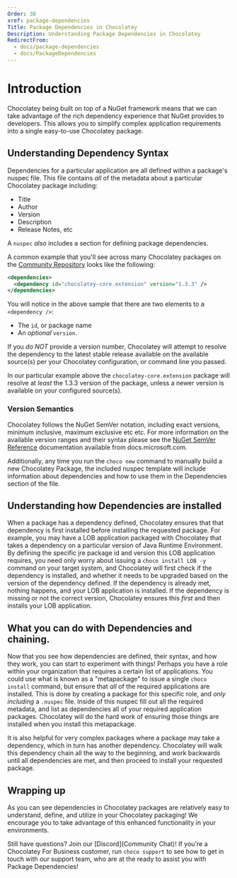 ```yaml
---
Order: 30
xref: package-dependencies
Title: Package Dependencies in Chocolatey
Description: Understanding Package Dependencies in Chocolatey
RedirectFrom:
  - docs/package-dependencies
  - docs/PackageDependencies
---
```


# Introduction

Chocolatey being built on top of a NuGet framework means that we can take advantage of the rich dependency experience that NuGet provides to developers. This allows you to simplify complex application requirements into a single easy-to-use Chocolatey package.

## Understanding Dependency Syntax

Dependencies for a particular application are all defined within a package's nuspec file. This file contains _all_ of the metadata about a particular Chocolatey package including:
- Title
- Author
- Version
- Description
- Release Notes, etc

A `nuspec` _also_ includes a section for defining package dependencies.

A common example that you'll see across many Chocolatey packages on the [Community Repository](https://community.chocolatey.org/packages) looks like the following:

```xml
<dependencies>
  <dependency id="chocolatey-core.extension" version="1.3.3" />
</dependencies>
```

You will notice in the above sample that there are two elements to a `<dependency />`:
-  The `id`, or package name
-  An _optional_ `version`.

If you _do NOT_ provide a version number, Chocolatey will attempt to resolve the dependency to the latest stable release available on the available source(s) per your Chocolatey configuration, or command line you passed.

In our particular example above the `chocolatey-core.extension` package will resolve at _least_ the 1.3.3 version of the package, unless a newer version is available on your configured source(s).

### Version Semantics

Chocolatey follows the NuGet SemVer notation, including exact versions, minimum inclusive, maximum exclusive etc etc. For more information on the available version ranges and their syntax please see the [NuGet SemVer Reference](https://docs.microsoft.com/en-us/nuget/concepts/package-versioning#version-ranges) documentation available from docs.microsoft.com.

Additionally, any time you run the `choco new` command to manually build a new Chocolatey Package, the included nuspec template will include information about dependencies and how to use them in the Dependencies section of the file.

## Understanding how Dependencies are installed

When a package has a dependency defined, Chocolatey ensures that that dependency is first installed before installing the requested package. For example, you may have a LOB application packaged with Chocolatey that takes a dependency on a particular version of Java Runtime Environment. By defining the specific jre package id and version this LOB application requires, you need only worry about issuing a `choco install LOB -y` command on your target system, and Chocolatey will first check if the dependency is installed, and whether it needs to be upgraded based on the version of the dependency defined. If the dependency is already met, nothing happens, and your LOB application is installed. If the dependency is missing or not the correct version, Chocolatey ensures this _first_ and then installs your LOB application.

## What you can do with Dependencies and chaining.

Now that you see how dependencies are defined, their syntax, and how they work, you can start to experiment with things! Perhaps you have a role within your organization that requires a certain list of applications. You could use what is known as a "metapackage" to issue a single `choco install` command, but ensure that _all_ of the required applications are installed. This is done by creating a package for this specific role, and _only including_ a `.nuspec` file. Inside of this nuspec fill out all the required metadata, and list as dependencies all of your required application packages. Chocolatey will do the hard work of ensuring those things are installed when you install this metapackage.

It is also helpful for very complex packages where a package may take a dependency, which in turn has another dependency. Chocolatey will walk this dependency chain all the way to the beginning, and work backwards until all dependencies are met, and then proceed to install your requested package.

## Wrapping up

As you can see dependencies in Chocolatey packages are relatively easy to understand, define, and utilize in your Chocolatey packaging! We encourage you to take advantage of this enhanced functionality in your environments.

Still have questions?  Join our [Discord](Community Chat)! If you're a Chocolatey For Business customer, run `choco support` to see how to get in touch with our support team, who are at the ready to assist you with Package Dependencies!